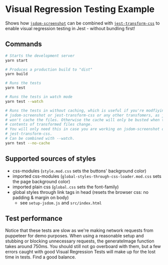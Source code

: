# Visual Regression Testing Example

Shows how [`jsdom-screenshot`](https://github.com/dferber90/jsdom-screenshot/) can be combined with [`jest-transform-css`](https://github.com/dferber90/jest-transform-css/) to enable visual regression testing in Jest - without bundling first!

## Commands

```bash
# Starts the development server
yarn start

# Produces a production build to "dist"
yarn build

# Runs the tests
yarn test

# Runs the tests in watch mode
yarn test --watch

# Runs the tests in without caching, which is useful if you're modfiying
# jsdom-screenshot or jest-transform-css or any other transfomers, as jest
# won't cache the files. Otherwise the cache will only be busted when the
# contents of transformed files change.
# You will only need this in case you are working on jsdom-screenshot or
# jest-transform-css.
# Can be combined with --watch.
yarn test --no-cache
```

## Supported sources of styles

- css-modules (`style.mod.css` sets the buttons' background color)
- imported css-modules (`global-styles-through-css-loader.mod.css` sets the page background color)
- imported plain css (`global.css` sets the font-family)
- global styles through link tags in head (resets the browser css: no padding & margin on body)
  - see `setup-jsdom.js` and `src/index.html`

## Test performance

Notice that these tests are slow as we're making network requests from
puppeteer for demo purposes. When using a reasonable setup and stubbing or
blocking unnecessary requests, the generateImage function takes around 750ms.
You should still not go overboard with them, but a few errors caught with
good Visual Regression Tests will make up for the lost time in tests.
Find a good balance.
